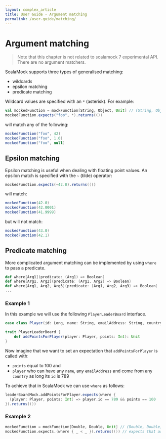 ```yaml
---
layout: complex_article
title: User Guide - Argument matching
permalink: /user-guide/matching/
---
```


# Argument matching
> Note that this chapter is not related to scalamock 7 experimental API. There are no argument matchers.

ScalaMock supports three types of generalised matching: 

* wildcards
* epsilon matching
* predicate matching

Wildcard values are specified with an `*` (asterisk). For example:

```scala
val mockedFunction = mockFunction[String, Object, Unit] // (String, Object) => Unit
mockedFunction.expects("foo", *).returns(())
```
will match any of the following:

```scala
mockedFunction("foo", 42)
mockedFunction("foo", 1.0)
mockedFunction("foo", null)
```

## Epsilon matching

Epsilon matching is useful when dealing with floating point values. An epsilon match is specified with the `~` (tilde) operator:

```scala
mockedFunction.expects(~42.0).returns(())
```

will match:

```scala
mockedFunction(42.0)
mockedFunction(42.0001)
mockedFunction(41.9999)
```

but will not match:

```scala
mockedFunction(43.0)
mockedFunction(42.1)
```

## Predicate matching

More complicated argument matching can be implemented by using `where` to pass a predicate.

```scala
def where[Arg1](predicate: (Arg1) => Boolean)
def where[Arg1, Arg2](predicate: (Arg1, Arg2) => Boolean)
def where[Arg1, Arg2, Arg3](predicate: (Arg1, Arg2, Arg3) => Boolean)
...
```

### Example 1

In this example we will use the following `PlayerLeaderBoard` interface.

```scala
case class Player(id: Long, name: String, emailAddress: String, country: String)

trait PlayerLeaderBoard {
    def addPointsForPlayer(player: Player, points: Int): Unit
}
```

Now imagine that we want to set an expectation that `addPointsForPlayer` is called with:

* `points` equal to 100 and
* `player` who can have any `name`, any `emailAddress` and come from any `country` as long its `id` is 789

To achieve that in ScalaMock we can use `where` as follows:

```scala
leaderBoardMock.addPointsForPlayer.expects(where {
  (player: Player, points: Int) => player.id == 789 && points == 100
}).returns(())
```

### Example 2
```scala
mockedFunction = mockFunction[Double, Double, Unit] // (Double, Double) => Unit
mockedFunction.expects.(where { _ < _ }).returns(()) // expects that arg1 < arg2 
```



